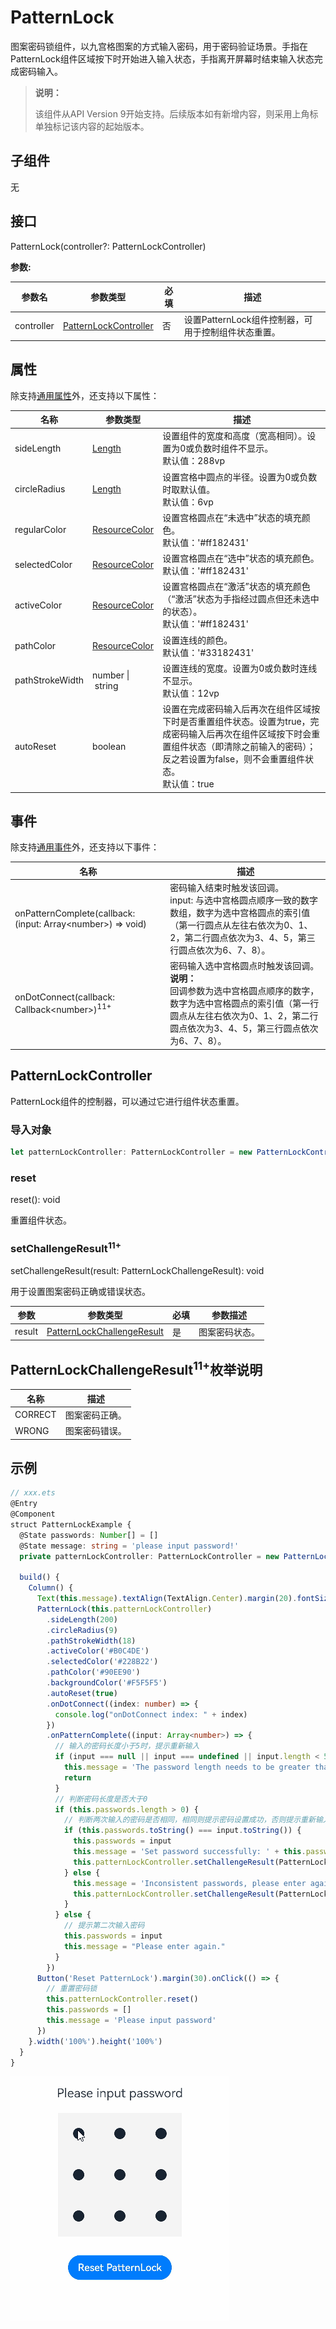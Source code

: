 # PatternLock

图案密码锁组件，以九宫格图案的方式输入密码，用于密码验证场景。手指在PatternLock组件区域按下时开始进入输入状态，手指离开屏幕时结束输入状态完成密码输入。

>  **说明：** 
>
> 该组件从API Version 9开始支持。后续版本如有新增内容，则采用上角标单独标记该内容的起始版本。

## 子组件

无

##  接口

PatternLock(controller?: PatternLockController)

**参数:**

| 参数名     | 参数类型                                        | 必填 | 描述                                                         |
| ---------- | ----------------------------------------------- | ---- | ------------------------------------------------------------ |
| controller | [PatternLockController](#patternlockcontroller) | 否   | 设置PatternLock组件控制器，可用于控制组件状态重置。       |

## 属性

除支持[通用属性](ts-universal-attributes-size.md)外，还支持以下属性：

| 名称            | 参数类型                              | 描述                                                         |
| --------------- | ------------------------------------- | ------------------------------------------------------------ |
| sideLength      | [Length](ts-types.md#length)        | 设置组件的宽度和高度（宽高相同）。设置为0或负数时组件不显示。<br/>默认值：288vp |
| circleRadius    | [Length](ts-types.md#length)        | 设置宫格中圆点的半径。设置为0或负数时取默认值。<br/>默认值：6vp                        |
| regularColor    | [ResourceColor](ts-types.md#resourcecolor) | 设置宫格圆点在“未选中”状态的填充颜色。<br/>默认值：'#ff182431' |
| selectedColor   | [ResourceColor](ts-types.md#resourcecolor) | 设置宫格圆点在“选中”状态的填充颜色。<br/>默认值：'#ff182431' |
| activeColor     | [ResourceColor](ts-types.md#resourcecolor) | 设置宫格圆点在“激活”状态的填充颜色（“激活”状态为手指经过圆点但还未选中的状态）。<br/>默认值：'#ff182431' |
| pathColor       | [ResourceColor](ts-types.md#resourcecolor) | 设置连线的颜色。<br/>默认值：'#33182431'           |
| pathStrokeWidth | number&nbsp;\|&nbsp;string            | 设置连线的宽度。设置为0或负数时连线不显示。<br/>默认值：12vp           |
| autoReset       | boolean                               | 设置在完成密码输入后再次在组件区域按下时是否重置组件状态。设置为true，完成密码输入后再次在组件区域按下时会重置组件状态（即清除之前输入的密码）；反之若设置为false，则不会重置组件状态。<br/>默认值：true |

## 事件

除支持[通用事件](ts-universal-events-click.md)外，还支持以下事件：

| 名称                                                         | 描述                                                         |
| ------------------------------------------------------------ | ------------------------------------------------------------ |
| onPatternComplete(callback: (input: Array\<number\>) => void) | 密码输入结束时触发该回调。<br />input: 与选中宫格圆点顺序一致的数字数组，数字为选中宫格圆点的索引值（第一行圆点从左往右依次为0、1、2，第二行圆点依次为3、4、5，第三行圆点依次为6、7、8）。 |
| onDotConnect(callback: Callback\<number\>)<sup>11+</sup>     | 密码输入选中宫格圆点时触发该回调。<br />**说明：**<br />回调参数为选中宫格圆点顺序的数字，数字为选中宫格圆点的索引值（第一行圆点从左往右依次为0、1、2，第二行圆点依次为3、4、5，第三行圆点依次为6、7、8）。 |

## PatternLockController

PatternLock组件的控制器，可以通过它进行组件状态重置。

### 导入对象

```typescript
let patternLockController: PatternLockController = new PatternLockController()
```

### reset

reset(): void

重置组件状态。

### setChallengeResult<sup>11+</sup>

setChallengeResult(result: PatternLockChallengeResult): void

用于设置图案密码正确或错误状态。

| 参数   | 参数类型                                                     | 必填 | 参数描述       |
| ------ | ------------------------------------------------------------ | ---- | -------------- |
| result | [PatternLockChallengeResult](#patternlockchallengeresult11枚举说明) | 是   | 图案密码状态。 |

## PatternLockChallengeResult<sup>11+</sup>枚举说明

| 名称    | 描述           |
| ------- | -------------- |
| CORRECT | 图案密码正确。 |
| WRONG   | 图案密码错误。 |

##  示例

```ts
// xxx.ets
@Entry
@Component
struct PatternLockExample {
  @State passwords: Number[] = []
  @State message: string = 'please input password!'
  private patternLockController: PatternLockController = new PatternLockController()

  build() {
    Column() {
      Text(this.message).textAlign(TextAlign.Center).margin(20).fontSize(20)
      PatternLock(this.patternLockController)
        .sideLength(200)
        .circleRadius(9)
        .pathStrokeWidth(18)
        .activeColor('#B0C4DE')
        .selectedColor('#228B22')
        .pathColor('#90EE90')
        .backgroundColor('#F5F5F5')
        .autoReset(true)
        .onDotConnect((index: number) => {
          console.log("onDotConnect index: " + index)
        })
        .onPatternComplete((input: Array<number>) => {
          // 输入的密码长度小于5时，提示重新输入
          if (input === null || input === undefined || input.length < 5) {
            this.message = 'The password length needs to be greater than 5, please enter again.'
            return
          }
          // 判断密码长度是否大于0
          if (this.passwords.length > 0) {
            // 判断两次输入的密码是否相同，相同则提示密码设置成功，否则提示重新输入
            if (this.passwords.toString() === input.toString()) {
              this.passwords = input
              this.message = 'Set password successfully: ' + this.passwords.toString()
              this.patternLockController.setChallengeResult(PatternLockChallengeResult.CORRECT)
            } else {
              this.message = 'Inconsistent passwords, please enter again.'
              this.patternLockController.setChallengeResult(PatternLockChallengeResult.WRONG)
            }
          } else {
            // 提示第二次输入密码
            this.passwords = input
            this.message = "Please enter again."
          }
        })
      Button('Reset PatternLock').margin(30).onClick(() => {
        // 重置密码锁
        this.patternLockController.reset()
        this.passwords = []
        this.message = 'Please input password'
      })
    }.width('100%').height('100%')
  }
}
```

![patternlock](figures/patternlock.gif)
